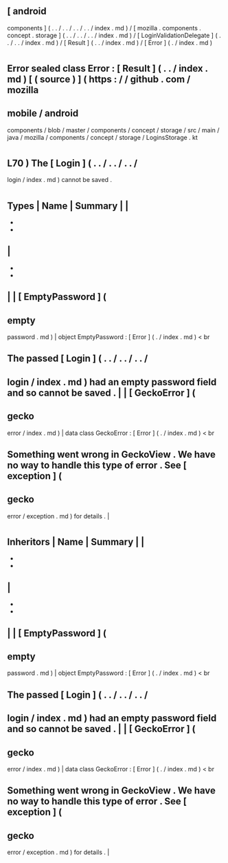 [
android
-
components
]
(
.
.
/
.
.
/
.
.
/
.
.
/
index
.
md
)
/
[
mozilla
.
components
.
concept
.
storage
]
(
.
.
/
.
.
/
.
.
/
index
.
md
)
/
[
LoginValidationDelegate
]
(
.
.
/
.
.
/
index
.
md
)
/
[
Result
]
(
.
.
/
index
.
md
)
/
[
Error
]
(
.
/
index
.
md
)
#
Error
sealed
class
Error
:
[
Result
]
(
.
.
/
index
.
md
)
[
(
source
)
]
(
https
:
/
/
github
.
com
/
mozilla
-
mobile
/
android
-
components
/
blob
/
master
/
components
/
concept
/
storage
/
src
/
main
/
java
/
mozilla
/
components
/
concept
/
storage
/
LoginsStorage
.
kt
#
L70
)
The
[
Login
]
(
.
.
/
.
.
/
.
.
/
-
login
/
index
.
md
)
cannot
be
saved
.
#
#
#
Types
|
Name
|
Summary
|
|
-
-
-
|
-
-
-
|
|
[
EmptyPassword
]
(
-
empty
-
password
.
md
)
|
object
EmptyPassword
:
[
Error
]
(
.
/
index
.
md
)
<
br
>
The
passed
[
Login
]
(
.
.
/
.
.
/
.
.
/
-
login
/
index
.
md
)
had
an
empty
password
field
and
so
cannot
be
saved
.
|
|
[
GeckoError
]
(
-
gecko
-
error
/
index
.
md
)
|
data
class
GeckoError
:
[
Error
]
(
.
/
index
.
md
)
<
br
>
Something
went
wrong
in
GeckoView
.
We
have
no
way
to
handle
this
type
of
error
.
See
[
exception
]
(
-
gecko
-
error
/
exception
.
md
)
for
details
.
|
#
#
#
Inheritors
|
Name
|
Summary
|
|
-
-
-
|
-
-
-
|
|
[
EmptyPassword
]
(
-
empty
-
password
.
md
)
|
object
EmptyPassword
:
[
Error
]
(
.
/
index
.
md
)
<
br
>
The
passed
[
Login
]
(
.
.
/
.
.
/
.
.
/
-
login
/
index
.
md
)
had
an
empty
password
field
and
so
cannot
be
saved
.
|
|
[
GeckoError
]
(
-
gecko
-
error
/
index
.
md
)
|
data
class
GeckoError
:
[
Error
]
(
.
/
index
.
md
)
<
br
>
Something
went
wrong
in
GeckoView
.
We
have
no
way
to
handle
this
type
of
error
.
See
[
exception
]
(
-
gecko
-
error
/
exception
.
md
)
for
details
.
|
